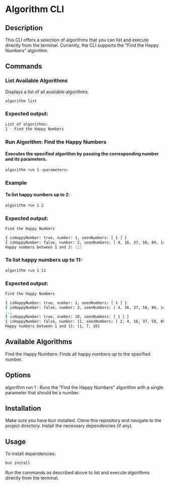 # Algorithm CLI

## Description
This CLI offers a selection of algorithms that you can list and execute directly from the terminal. Currently, the CLI supports the "Find the Happy Numbers" algorithm.

## Commands

### List Available Algorithms
Displays a list of all available algorithms.

```sh
algorithm list
```

### Expected output:

```sh
List of algorithms:
1 - Find the Happy Numbers
```

### Run Algorithm: Find the Happy Numbers
#### Executes the specified algorithm by passing the corresponding number and its parameters.

```sh
algorithm run 1 <parameters>
```

### Example
#### To list happy numbers up to 2:

```sh
algorithm run 1 2
```

### Expected output:
```sh
Find the Happy Numbers

{ isHappyNumber: true, number: 1, seenNumbers: [ 1 ] }
{ isHappyNumber: false, number: 2, seenNumbers: [ 4, 16, 37, 58, 89, 145, 42, 20 ] }
Happy numbers between 1 and 2: [1]
```

### To list happy numbers up to 11:

```sh
algorithm run 1 11
```


### Expected output:

```sh
Find the Happy Numbers

{ isHappyNumber: true, number: 1, seenNumbers: [ 1 ] }
{ isHappyNumber: false, number: 2, seenNumbers: [ 4, 16, 37, 58, 89, 145, 42, 20 ] }
...
{ isHappyNumber: true, number: 10, seenNumbers: [ 1 ] }
{ isHappyNumber: false, number: 11, seenNumbers: [ 2, 4, 16, 37, 58, 89, 145, 42, 20 ] }
Happy numbers between 1 and 11: [1, 7, 10]

```

## Available Algorithms
Find the Happy Numbers: Finds all happy numbers up to the specified number.
## Options
algorithm run 1 <number>: Runs the "Find the Happy Numbers" algorithm with a single parameter that should be a number.
## Installation
Make sure you have bun installed. Clone this repository and navigate to the project directory. Install the necessary dependencies (if any).

## Usage

To install dependencies:

```bash
bun install
```
Run the commands as described above to list and execute algorithms directly from the terminal.





